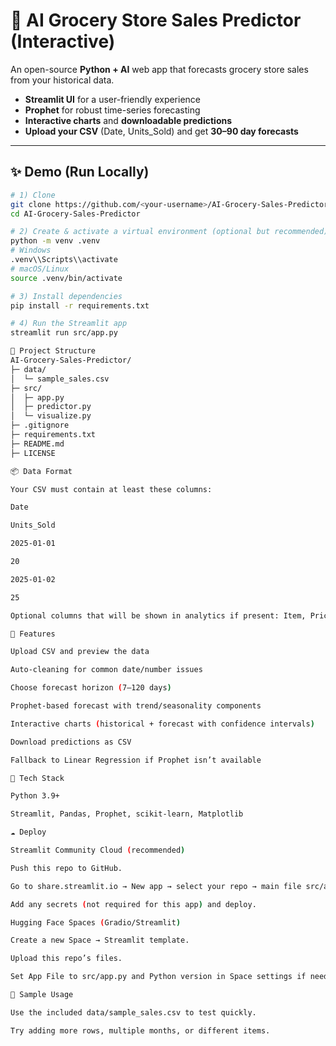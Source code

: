 # 🛒 AI Grocery Store Sales Predictor (Interactive)

An open-source **Python + AI** web app that forecasts grocery store sales from your historical data.

- **Streamlit UI** for a user-friendly experience
- **Prophet** for robust time-series forecasting
- **Interactive charts** and **downloadable predictions**
- **Upload your CSV** (Date, Units_Sold) and get **30–90 day forecasts**

---

## ✨ Demo (Run Locally)
```bash
# 1) Clone
git clone https://github.com/<your-username>/AI-Grocery-Sales-Predictor.git
cd AI-Grocery-Sales-Predictor

# 2) Create & activate a virtual environment (optional but recommended)
python -m venv .venv
# Windows
.venv\\Scripts\\activate
# macOS/Linux
source .venv/bin/activate

# 3) Install dependencies
pip install -r requirements.txt

# 4) Run the Streamlit app
streamlit run src/app.py

📁 Project Structure
AI-Grocery-Sales-Predictor/
├─ data/
│  └─ sample_sales.csv
├─ src/
│  ├─ app.py
│  ├─ predictor.py
│  └─ visualize.py
├─ .gitignore
├─ requirements.txt
├─ README.md
├─ LICENSE

📦 Data Format

Your CSV must contain at least these columns:

Date

Units_Sold

2025-01-01

20

2025-01-02

25

Optional columns that will be shown in analytics if present: Item, Price, Profit.

🚀 Features

Upload CSV and preview the data

Auto-cleaning for common date/number issues

Choose forecast horizon (7–120 days)

Prophet-based forecast with trend/seasonality components

Interactive charts (historical + forecast with confidence intervals)

Download predictions as CSV

Fallback to Linear Regression if Prophet isn’t available

🧠 Tech Stack

Python 3.9+

Streamlit, Pandas, Prophet, scikit-learn, Matplotlib

☁️ Deploy

Streamlit Community Cloud (recommended)

Push this repo to GitHub.

Go to share.streamlit.io → New app → select your repo → main file src/app.py.

Add any secrets (not required for this app) and deploy.

Hugging Face Spaces (Gradio/Streamlit)

Create a new Space → Streamlit template.

Upload this repo’s files.

Set App File to src/app.py and Python version in Space settings if needed.

🧪 Sample Usage

Use the included data/sample_sales.csv to test quickly.

Try adding more rows, multiple months, or different items.


